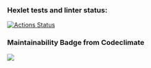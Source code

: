 ### Hexlet tests and linter status:
[![Actions Status](https://github.com/90Denis/python-project-lvl1/workflows/hexlet-check/badge.svg)](https://github.com/90Denis/python-project-lvl1/actions)
### Maintainability Badge from Codeclimate
<a href="https://codeclimate.com/github/codeclimate/codeclimate/maintainability"><img src="https://api.codeclimate.com/v1/badges/a99a88d28ad37a79dbf6/maintainability" /></a>

